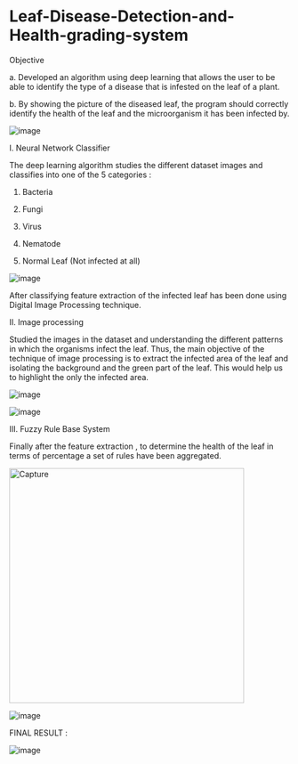# Leaf-Disease-Detection-and-Health-grading-system


Objective

a. Developed an algorithm using deep learning that allows the user to be able to identify the type of a disease that is infested on the leaf of a plant.

b. By showing the picture of the diseased leaf, the program should correctly identify the health of the leaf and the microorganism it has been infected by.

![image](https://user-images.githubusercontent.com/9202531/119637361-a454fd00-be26-11eb-9664-c3f3acb13187.png)

I. Neural Network Classifier 

The deep learning algorithm studies the different dataset images and classifies into one of the 5 categories :

1. Bacteria

2. Fungi

3. Virus 

4. Nematode

5. Normal Leaf (Not infected at all)

![image](https://user-images.githubusercontent.com/9202531/119849825-02b0d700-bf1e-11eb-9709-8a13e44f9328.png)

After classifying feature extraction of the infected leaf has been done using Digital Image Processing technique.


II. Image processing 

Studied the images in the dataset and understanding the different patterns in which the organisms infect the leaf.
Thus, the main objective of the technique of image processing is to extract the infected area of the leaf and isolating the background and the green part of the leaf.
This would help us to highlight the only the infected area.


![image](https://user-images.githubusercontent.com/9202531/119638884-24c82d80-be28-11eb-9a7a-ee3efc326478.png)


![image](https://user-images.githubusercontent.com/9202531/119638024-4f65b680-be27-11eb-8ee1-24cdbd4a6d52.png)


III. Fuzzy Rule Base System

Finally after the feature extraction , to determine the health of the leaf in terms of percentage a set of rules have been aggregated.

<img width="422" alt="Capture" src="https://user-images.githubusercontent.com/9202531/119639145-5fca6100-be28-11eb-9674-d6b79ca8a15e.PNG">

![image](https://user-images.githubusercontent.com/9202531/119849929-1d834b80-bf1e-11eb-913a-5a3cf1c3d83c.png)

FINAL RESULT :

![image](https://user-images.githubusercontent.com/9202531/119849998-2ecc5800-bf1e-11eb-9218-72d5b576d7a5.png)


